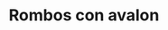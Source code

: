 ---
title: Rombos con avalon
date: 
draft: false

# descripcion
description : Aro pegado rombo chico con avalon

materials: Plata 925

color: Plateado

dimensions: 1cm

code: 01-04-0103

type: "Aros"

categories: []

# Images
# first image will be shown in the product page
images:
  # - image: "images/path_to_image"
  # La ubicacion de las imagenes es imagenes/Aros/Aros.Piedras/01-04-0103-rombos-con-avalon
  - image: "./images/aros/piedras/01-04-0103-rombos-con-avalon_a.jpeg"
  - image: "./images/aros/piedras/01-04-0103-rombos-con-avalon_b.jpeg"
---